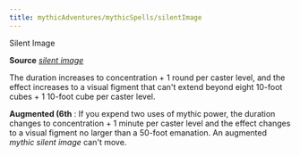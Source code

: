 ```yaml
---
title: mythicAdventures/mythicSpells/silentImage
---
```

Silent Image

**Source** [_silent image_](spell_dir/silentImage#_silent-image)

The duration increases to concentration + 1 round per caster level, and the effect increases to a visual figment that can't extend beyond eight 10-foot cubes + 1 10-foot cube per caster level.

**Augmented (6th** : If you expend two uses of mythic power, the duration changes to concentration + 1 minute per caster level and the effect changes to a visual figment no larger than a 50-foot emanation. An augmented _mythic silent image_ can't move.

